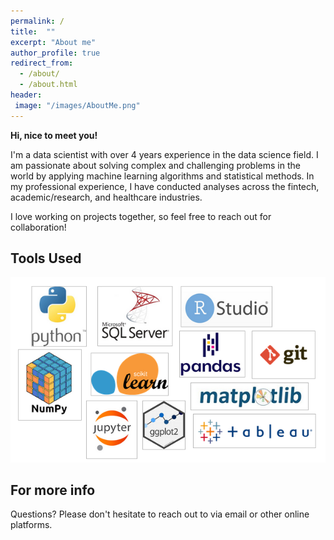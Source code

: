 ```yaml
---
permalink: /
title:  ""
excerpt: "About me"
author_profile: true
redirect_from: 
  - /about/
  - /about.html
header:
 image: "/images/AboutMe.png"
---
```


<b> Hi, nice to meet you! </b>

I'm a data scientist with over 4 years experience in the data science field. I am passionate about solving complex and challenging problems in the world by applying machine learning algorithms and statistical methods. In my professional experience, I have conducted analyses across the fintech, academic/research, and healthcare industries.

I love working on projects together, so feel free to reach out for collaboration!


Tools Used
------
![combined logos](/images/LogosCombined.png) 


For more info
------
Questions? Please don't hesitate to reach out to via email or other online platforms.
